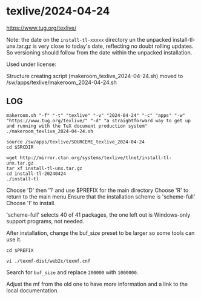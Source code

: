 texlive/2024-04-24
========================

<https://www.tug.org/texlive/>


Note: the date on the `install-tl-xxxxx` directory un the unpacked
install-tl-unx.tar.gz is very close to today's date, reflecting no doubt
rolling updates.  So versioning should follow from the date within the unpacked
installation.


Used under license:



Structure creating script (makeroom_texlive_2024-04-24.sh) moved to /sw/apps/texlive/makeroom_2024-04-24.sh

LOG
---

    makeroom.sh "-f" "-t" "texlive" "-v" "2024-04-24" "-c" "apps" "-w" "https://www.tug.org/texlive/" "-d" "a straightforward way to get up and running with the TeX document production system"
    ./makeroom_texlive_2024-04-24.sh

    source /sw/apps/texlive/SOURCEME_texlive_2024-04-24
    cd $SRCDIR

    wget http://mirror.ctan.org/systems/texlive/tlnet/install-tl-unx.tar.gz
    tar xf install-tl-unx.tar.gz 
    cd install-tl-20240424
    ./install-tl

Choose 'D' then '1' and use $PREFIX for the main directory
Choose 'R' to return to the main menu
Ensure that the installation scheme is 'scheme-full'
Choose 'I' to install.

'scheme-full' selects 40 of 41 packages, the one left out is Windows-only support programs, not needed.


After installation, change the buf_size preset to be larger so some tools can use it.

    cd $PREFIX

    vi ./texmf-dist/web2c/texmf.cnf

Search for `buf_size` and replace `200000` with `1000000`.

Adjust the mf from the old one to have more information and a link to the local documentation.
